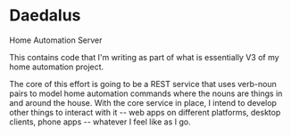 Daedalus
========

Home Automation Server

This contains code that I'm writing as part of what is essentially V3 of my home automation project.

The core of this effort is going to be a REST service that uses verb-noun pairs to model home automation commands
where the nouns are things in and around the house.  With the core service in place, I intend to develop
other things to interact with it -- web apps on different platforms, desktop clients, phone apps -- whatever 
I feel like as I go.
